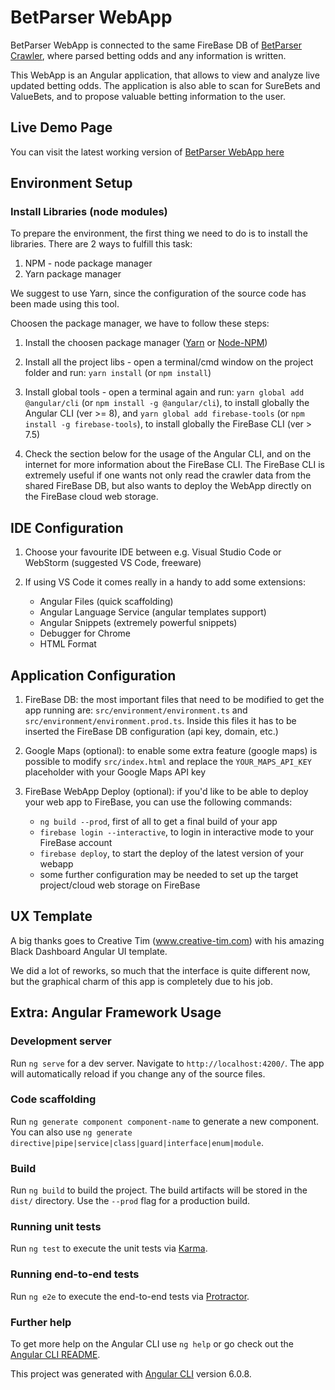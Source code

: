 # BetParser WebApp

BetParser WebApp is connected to the same FireBase DB of [BetParser Crawler](https://bitbucket.org/marcotrinastich/betparser_crawler), where parsed betting odds and any information is written.

This WebApp is an Angular application, that allows to view and analyze live updated betting odds. The application is also able to scan for SureBets and ValueBets, and to propose valuable betting information to the user.


## Live Demo Page
You can visit the latest working version of [BetParser WebApp here](https://parser-b8114.firebaseapp.com/)

## Environment Setup

### Install Libraries (node modules)

To prepare the environment, the first thing we need to do is to install the libraries.
There are 2 ways to fulfill this task:

1) NPM - node package manager
2) Yarn package manager

We suggest to use Yarn, since the configuration of the source code has been made using this tool.

Choosen the package manager, we have to follow these steps:

1) Install the choosen package manager ([Yarn](https://yarnpkg.com/lang/en/docs/install/#windows-stable) or [Node-NPM](https://nodejs.org/it/download/))

2) Install all the project libs - open a terminal/cmd window on the project folder and run: `yarn install` (or `npm install`)

3) Install global tools - open a terminal again and run: `yarn global add @angular/cli` (or `npm install -g @angular/cli`), to install globally the Angular CLI (ver >= 8), and `yarn global add firebase-tools` (or `npm install -g firebase-tools`), to install globally the FireBase CLI (ver > 7.5)

4) Check the section below for the usage of the Angular CLI, and on the internet for more information about the FireBase CLI. The FireBase CLI is extremely useful if one wants not only read the crawler data from the shared FireBase DB, but also wants to deploy the WebApp directly on the FireBase cloud web storage.

## IDE Configuration

1) Choose your favourite IDE between e.g. Visual Studio Code or WebStorm (suggested VS Code, freeware)

2) If using VS Code it comes really in a handy to add some extensions:
	
	- Angular Files (quick scaffolding)
	- Angular Language Service (angular templates support)
	- Angular Snippets (extremely powerful snippets)
	- Debugger for Chrome
	- HTML Format

## Application Configuration

1) FireBase DB: the most important files that need to be modified to get the app running are: `src/environment/environment.ts` and `src/environment/environment.prod.ts`. Inside this files it has to be inserted the FireBase DB configuration (api key, domain, etc.)

2) Google Maps (optional): to enable some extra feature (google maps) is possible to modify `src/index.html` and replace the `YOUR_MAPS_API_KEY` placeholder with your Google Maps API key

3) FireBase WebApp Deploy (optional): if you'd like to be able to deploy your web app to FireBase, you can use the following commands:

	- `ng build --prod`, first of all to get a final build of your app
	- `firebase login --interactive`, to login in interactive mode to your FireBase account
	- `firebase deploy`, to start the deploy of the latest version of your webapp
	- some further configuration may be needed to set up the target project/cloud web storage on FireBase

## UX Template	

A big thanks goes to Creative Tim (www.creative-tim.com) with his amazing Black Dashboard Angular UI template.

We did a lot of reworks, so much that the interface is quite different now, but the graphical charm of this app is completely due to his job.

## Extra: Angular Framework Usage

### Development server

Run `ng serve` for a dev server. Navigate to `http://localhost:4200/`. The app will automatically reload if you change any of the source files.

### Code scaffolding

Run `ng generate component component-name` to generate a new component. You can also use `ng generate directive|pipe|service|class|guard|interface|enum|module`.

### Build

Run `ng build` to build the project. The build artifacts will be stored in the `dist/` directory. Use the `--prod` flag for a production build.

### Running unit tests

Run `ng test` to execute the unit tests via [Karma](https://karma-runner.github.io).

### Running end-to-end tests

Run `ng e2e` to execute the end-to-end tests via [Protractor](http://www.protractortest.org/).

### Further help

To get more help on the Angular CLI use `ng help` or go check out the [Angular CLI README](https://github.com/angular/angular-cli/blob/master/README.md).

This project was generated with [Angular CLI](https://github.com/angular/angular-cli) version 6.0.8.
